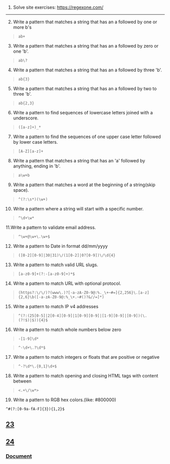 1. Solve site exercises: https://regexone.com/

---

2. Write a pattern that matches a string that has an a followed by one or more b's

> `ab+`

3. Write a pattern that matches a string that has an a followed by zero or one 'b'.

> `ab\?`

4. Write a pattern that matches a string that has an a followed by three 'b'.

> `ab{3}`

5. Write a pattern that matches a string that has an a followed by two to three 'b'.

> `ab{2,3}`

6. Write a pattern to find sequences of lowercase letters joined with a underscore.

> `([a-z]+)_*`

7. Write a pattern to find the sequences of one upper case letter followed by lower case letters.

> `[A-Z][a-z]+`

8. Write a pattern that matches a string that has an 'a' followed by anything, ending in 'b'.

> `a\w+b`

9. Write a pattern that matches a word at the beginning of a string(skip space).

> `^(?:\s*)(\w+)`

10. Write a pattern where a string will start with a specific number.

> `^\d+\w*`

11.Write a pattern to validate email address.

> `^\w+@\w+\.\w+$`

12. Write a pattern to Date in format dd/mm/yyyy

> `([0-2][0-9]|30|31)\/(1[0-2]|0?[0-9])\/\d{4}`

13. Write a pattern to match valid URL slugs.

> `[a-z0-9]+(?:-[a-z0-9]+)*$`

14. Write a pattern to match URL with optional protocol.

> `(https?:\/\/)?(www\.)?[-a-zA-Z0-9@:%._\+~#=]{2,256}\.[a-z]{2,6}\b([-a-zA-Z0-9@:%_\+.~#()?&//=]*)`

15. Write a pattern to match IP v4 addresses

> `^(?:(25[0-5]|2[0-4][0-9]|1[0-9][0-9]|[1-9][0-9]|[0-9])(\.(?!$)|$)){4}$`

16. Write a pattern to match whole numbers below zero

> `-[1-9]\d*`

> `^-\d+\.?\d*$`

17. Write a pattern to match integers or floats that are positive or negative

> `^-?\d*\.{0,1}\d+$`

18. Write a pattern to match opening and closing HTML tags with content between

> `<.+\/\w*>`

19. Write a pattern to RGB hex colors.(like: #800000)

`^#(?:[0-9a-fA-F]{3}){1,2}$`

## [23](23.php)

## [24](24.php)

### [Document](https://docs.google.com/document/d/1cfL30jfFlPEGPHf9AymxC_obSmQJoDDax1leNfH6zOo/edit)
